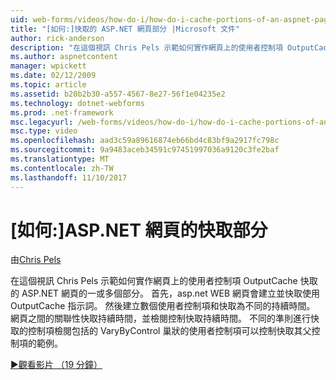 ```yaml
---
uid: web-forms/videos/how-do-i/how-do-i-cache-portions-of-an-aspnet-page
title: "[如何:]快取的 ASP.NET 網頁部分 |Microsoft 文件"
author: rick-anderson
description: "在這個視訊 Chris Pels 示範如何實作網頁上的使用者控制項 OutputCache 快取的 ASP.NET 網頁的一或多個部分。 首先，..."
ms.author: aspnetcontent
manager: wpickett
ms.date: 02/12/2009
ms.topic: article
ms.assetid: b20b2b30-a557-4567-8e27-56f1e04235e2
ms.technology: dotnet-webforms
ms.prod: .net-framework
msc.legacyurl: /web-forms/videos/how-do-i/how-do-i-cache-portions-of-an-aspnet-page
msc.type: video
ms.openlocfilehash: aad3c59a89616874eb66bd4c83bf9a2917fc798c
ms.sourcegitcommit: 9a9483aceb34591c97451997036a9120c3fe2baf
ms.translationtype: MT
ms.contentlocale: zh-TW
ms.lasthandoff: 11/10/2017
---
```

<a name="how-do-i-cache-portions-of-an-aspnet-page"></a>[如何:]ASP.NET 網頁的快取部分
====================
由[Chris Pels](https://twitter.com/chrispels)

在這個視訊 Chris Pels 示範如何實作網頁上的使用者控制項 OutputCache 快取的 ASP.NET 網頁的一或多個部分。 首先，asp.net WEB 網頁會建立並快取使用 OutputCache 指示詞。 然後建立數個使用者控制項和快取為不同的持續時間。 網頁之間的關聯性快取持續時間，並檢閱控制快取持續時間。 不同的準則進行快取的控制項檢閱包括的 VaryByControl 巢狀的使用者控制項可以控制快取其父控制項的範例。

[&#9654;觀看影片 （19 分鐘）](https://channel9.msdn.com/Blogs/ASP-NET-Site-Videos/how-do-i-cache-portions-of-an-aspnet-page)
